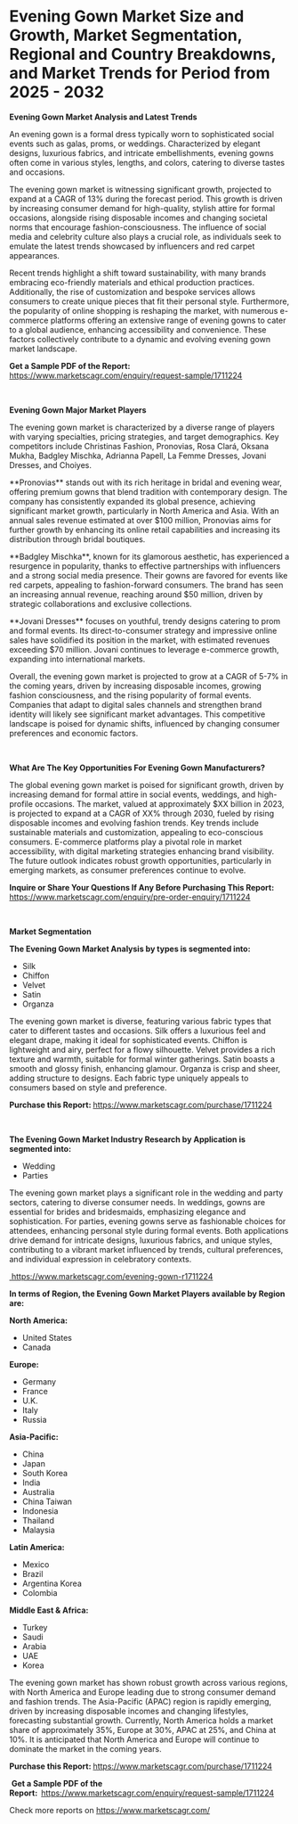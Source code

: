 <p><h1>Evening Gown Market Size and Growth, Market Segmentation, Regional and Country Breakdowns, and Market Trends for Period from 2025 -  2032</h1></p><p><strong>Evening Gown Market Analysis and Latest Trends</strong></p>
<p><p>An evening gown is a formal dress typically worn to sophisticated social events such as galas, proms, or weddings. Characterized by elegant designs, luxurious fabrics, and intricate embellishments, evening gowns often come in various styles, lengths, and colors, catering to diverse tastes and occasions.</p><p>The evening gown market is witnessing significant growth, projected to expand at a CAGR of 13% during the forecast period. This growth is driven by increasing consumer demand for high-quality, stylish attire for formal occasions, alongside rising disposable incomes and changing societal norms that encourage fashion-consciousness. The influence of social media and celebrity culture also plays a crucial role, as individuals seek to emulate the latest trends showcased by influencers and red carpet appearances.</p><p>Recent trends highlight a shift toward sustainability, with many brands embracing eco-friendly materials and ethical production practices. Additionally, the rise of customization and bespoke services allows consumers to create unique pieces that fit their personal style. Furthermore, the popularity of online shopping is reshaping the market, with numerous e-commerce platforms offering an extensive range of evening gowns to cater to a global audience, enhancing accessibility and convenience. These factors collectively contribute to a dynamic and evolving evening gown market landscape.</p></p>
<p><strong>Get a Sample PDF of the Report:&nbsp;</strong> <a href="https://www.marketscagr.com/enquiry/request-sample/1711224?utm_campaign=1952&utm_medium=2&utm_source=Github&utm_content=ia&utm_term=10012025&utm_id=evening-gown">https://www.marketscagr.com/enquiry/request-sample/1711224</a></p>
<p>&nbsp;</p>
<p><strong>Evening Gown Major Market Players</strong></p>
<p><p>The evening gown market is characterized by a diverse range of players with varying specialties, pricing strategies, and target demographics. Key competitors include Christinas Fashion, Pronovias, Rosa Clará, Oksana Mukha, Badgley Mischka, Adrianna Papell, La Femme Dresses, Jovani Dresses, and Choiyes.</p><p>**Pronovias** stands out with its rich heritage in bridal and evening wear, offering premium gowns that blend tradition with contemporary design. The company has consistently expanded its global presence, achieving significant market growth, particularly in North America and Asia. With an annual sales revenue estimated at over $100 million, Pronovias aims for further growth by enhancing its online retail capabilities and increasing its distribution through bridal boutiques.</p><p>**Badgley Mischka**, known for its glamorous aesthetic, has experienced a resurgence in popularity, thanks to effective partnerships with influencers and a strong social media presence. Their gowns are favored for events like red carpets, appealing to fashion-forward consumers. The brand has seen an increasing annual revenue, reaching around $50 million, driven by strategic collaborations and exclusive collections.</p><p>**Jovani Dresses** focuses on youthful, trendy designs catering to prom and formal events. Its direct-to-consumer strategy and impressive online sales have solidified its position in the market, with estimated revenues exceeding $70 million. Jovani continues to leverage e-commerce growth, expanding into international markets.</p><p>Overall, the evening gown market is projected to grow at a CAGR of 5-7% in the coming years, driven by increasing disposable incomes, growing fashion consciousness, and the rising popularity of formal events. Companies that adapt to digital sales channels and strengthen brand identity will likely see significant market advantages. This competitive landscape is poised for dynamic shifts, influenced by changing consumer preferences and economic factors.</p></p>
<p>&nbsp;</p>
<p><strong>What Are The Key Opportunities For Evening Gown Manufacturers?</strong></p>
<p><p>The global evening gown market is poised for significant growth, driven by increasing demand for formal attire in social events, weddings, and high-profile occasions. The market, valued at approximately $XX billion in 2023, is projected to expand at a CAGR of XX% through 2030, fueled by rising disposable incomes and evolving fashion trends. Key trends include sustainable materials and customization, appealing to eco-conscious consumers. E-commerce platforms play a pivotal role in market accessibility, with digital marketing strategies enhancing brand visibility. The future outlook indicates robust growth opportunities, particularly in emerging markets, as consumer preferences continue to evolve.</p></p>
<p><strong>Inquire or Share Your Questions If Any Before Purchasing This Report:</strong> <a href="https://www.marketscagr.com/enquiry/pre-order-enquiry/1711224?utm_campaign=1952&utm_medium=2&utm_source=Github&utm_content=ia&utm_term=10012025&utm_id=evening-gown">https://www.marketscagr.com/enquiry/pre-order-enquiry/1711224</a></p>
<p>&nbsp;</p>
<p><strong>Market Segmentation</strong></p>
<p><strong>The Evening Gown Market Analysis by types is segmented into:</strong></p>
<p><ul><li>Silk</li><li>Chiffon</li><li>Velvet</li><li>Satin</li><li>Organza</li></ul></p>
<p><p>The evening gown market is diverse, featuring various fabric types that cater to different tastes and occasions. Silk offers a luxurious feel and elegant drape, making it ideal for sophisticated events. Chiffon is lightweight and airy, perfect for a flowy silhouette. Velvet provides a rich texture and warmth, suitable for formal winter gatherings. Satin boasts a smooth and glossy finish, enhancing glamour. Organza is crisp and sheer, adding structure to designs. Each fabric type uniquely appeals to consumers based on style and preference.</p></p>
<p><strong>Purchase this Report:&nbsp;</strong><a href="https://www.marketscagr.com/purchase/1711224?utm_campaign=1952&utm_medium=2&utm_source=Github&utm_content=ia&utm_term=10012025&utm_id=evening-gown">https://www.marketscagr.com/purchase/1711224</a></p>
<p>&nbsp;</p>
<p><strong>The Evening Gown Market Industry Research by Application is segmented into:</strong></p>
<p><ul><li>Wedding</li><li>Parties</li></ul></p>
<p><p>The evening gown market plays a significant role in the wedding and party sectors, catering to diverse consumer needs. In weddings, gowns are essential for brides and bridesmaids, emphasizing elegance and sophistication. For parties, evening gowns serve as fashionable choices for attendees, enhancing personal style during formal events. Both applications drive demand for intricate designs, luxurious fabrics, and unique styles, contributing to a vibrant market influenced by trends, cultural preferences, and individual expression in celebratory contexts.</p></p>
<p><a href="https://www.marketscagr.com/evening-gown-r1711224?utm_campaign=1952&utm_medium=2&utm_source=Github&utm_content=ia&utm_term=10012025&utm_id=evening-gown">&nbsp;https://www.marketscagr.com/evening-gown-r1711224</a></p>
<p><strong>In terms of Region, the Evening Gown Market Players available by Region are:</strong></p>
<p>
    <p> <strong> North America: </strong>
        <ul>
            <li>United States</li>
            <li>Canada</li>
        </ul>
        </p> 
    <p> <strong> Europe: </strong>
        <ul>
            <li>Germany</li>
            <li>France</li>
            <li>U.K.</li>
            <li>Italy</li>
            <li>Russia</li>
        </ul>
        </p> 
    <p> <strong> Asia-Pacific: </strong>
        <ul>
            <li>China</li>
            <li>Japan</li>
            <li>South Korea</li>
            <li>India</li>
            <li>Australia</li>
            <li>China Taiwan</li>
            <li>Indonesia</li>
            <li>Thailand</li>
            <li>Malaysia</li>
        </ul>
        </p> 
    <p> <strong> Latin America: </strong>
        <ul>
            <li>Mexico</li>
            <li>Brazil</li>
            <li>Argentina Korea</li>
            <li>Colombia</li>
        </ul>
        </p> 
    <p> <strong> Middle East & Africa: </strong>
        <ul>
            <li>Turkey</li>
            <li>Saudi</li>
            <li>Arabia</li>
            <li>UAE</li>
            <li>Korea</li>
        </ul>
    </p>
    </p>
<p><p>The evening gown market has shown robust growth across various regions, with North America and Europe leading due to strong consumer demand and fashion trends. The Asia-Pacific (APAC) region is rapidly emerging, driven by increasing disposable incomes and changing lifestyles, forecasting substantial growth. Currently, North America holds a market share of approximately 35%, Europe at 30%, APAC at 25%, and China at 10%. It is anticipated that North America and Europe will continue to dominate the market in the coming years.</p></p>
<p><strong>Purchase this Report: </strong><a href="https://www.marketscagr.com/purchase/1711224?utm_campaign=1952&utm_medium=2&utm_source=Github&utm_content=ia&utm_term=10012025&utm_id=evening-gown">https://www.marketscagr.com/purchase/1711224</a></p>
<p>&nbsp;<strong>Get a Sample PDF of the Report:&nbsp;&nbsp;</strong><a href="https://www.marketscagr.com/enquiry/request-sample/1711224?utm_campaign=1952&utm_medium=2&utm_source=Github&utm_content=ia&utm_term=10012025&utm_id=evening-gown">https://www.marketscagr.com/enquiry/request-sample/1711224</a></p>
<p><strong></strong></p>
<p>Check more reports on <a href="https://www.marketscagr.com/?utm_campaign=1952&utm_medium=2&utm_source=Github&utm_content=ia&utm_term=10012025&utm_id=evening-gown">https://www.marketscagr.com/</a></p>